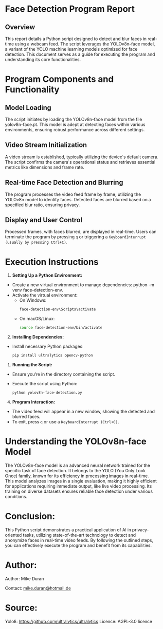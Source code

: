 # Face Detection Program Report
## Overview

This report details a Python script designed to detect and blur faces in real-time using a webcam feed. The script leverages the YOLOv8n-face model, a variant of the YOLO machine learning models optimized for face detection. This document serves as a guide for executing the program and understanding its core functionalities.

# Program Components and Functionality

## Model Loading
The script initiates by loading the YOLOv8n-face model from the file yolov8n-face.pt.
This model is adept at detecting faces within various environments, ensuring robust performance across different settings.

## Video Stream Initialization
A video stream is established, typically utilizing the device's default camera.
The script confirms the camera's operational status and retrieves essential metrics like dimensions and frame rate.

## Real-time Face Detection and Blurring
The program processes the video feed frame by frame, utilizing the YOLOv8n model to identify faces.
Detected faces are blurred based on a specified blur ratio, ensuring privacy.

## Display and User Control
Processed frames, with faces blurred, are displayed in real-time.
Users can terminate the program by pressing `q` or triggering a `KeyboardInterrupt (usually by pressing Ctrl+C)`.

# Execution Instructions
1. **Setting Up a Python Environment:**

- Create a new virtual environment to manage dependencies: python -m venv face-detection-env.
- Activate the virtual environment:
  - On Windows: 
    ```cmd
    face-detection-env\Scripts\activate
    ```
  - On macOS/Linux: 
    ```bash
    source face-detection-env/bin/activate
    ```
2. **Installing Dependencies:**

- Install necessary Python packages: 
  ```bash
  pip install ultralytics opencv-python
  ``` 
1. **Running the Script:**

- Ensure you're in the directory containing the script.
- Execute the script using Python: 
    
    ```bash 
    python yolov8n-face-detection.py
    ```

4. **Program Interaction:**
- The video feed will appear in a new window, showing the detected and blurred faces.
- To exit, press `q` or use a `KeyboardInterrupt (Ctrl+C)`.

# Understanding the YOLOv8n-face Model

The YOLOv8n-face model is an advanced neural network trained for the specific task of face detection. It belongs to the YOLO (You Only Look Once) family, known for its efficiency in processing images in real-time. This model analyzes images in a single evaluation, making it highly efficient for applications requiring immediate output, like live video processing. Its training on diverse datasets ensures reliable face detection under various conditions.

# Conclusion:
This Python script demonstrates a practical application of AI in privacy-oriented tasks, utilizing state-of-the-art technology to detect and anonymize faces in real-time video feeds. By following the outlined steps, you can effectively execute the program and benefit from its capabilities.

# Author:

Author: Mike Duran

Contact: mike.duran@hotmail.de

# Source:
Yolo8: https://github.com/ultralytics/ultralytics
Licence: AGPL-3.0 licence


